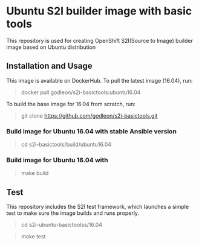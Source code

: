 # Ubuntu S2I builder image with basic tools
This repository is used for creating OpenShift S2I(Source to Image) builder image based on Ubuntu distribution

## Installation and Usage

This image is available on DockerHub. To pull the latest image (16.04), run:

> docker pull godleon/s2i-basictools:ubuntu16.04


To build the base image for 16.04 from scratch, run:

> git clone https://github.com/godleon/s2i-basictools.git

### Build image for Ubuntu 16.04 with stable Ansible version
> cd s2i-basictools/build/ubuntu16.04

### Build image for Ubuntu 16.04 with 
> make build


## Test

This repository includes the S2I test framework, which launches a simple test to make sure the image builds and runs properly.

> cd s2i-ubuntu-basictoolss/16.04

> make test